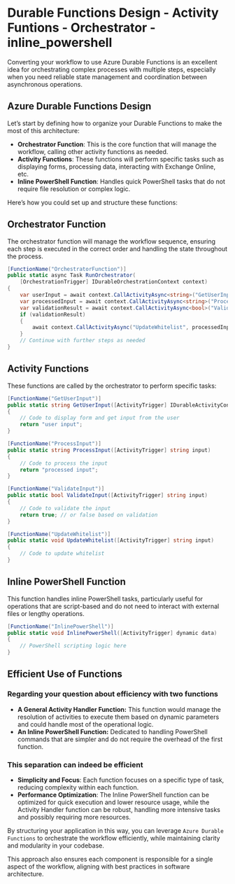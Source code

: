 # Durable Functions Design - Activity Funtions - Orchestrator - inline_powershell

Converting your workflow to use Azure Durable Functions is an excellent idea for orchestrating complex processes with multiple steps, especially when you need reliable state management and coordination between asynchronous operations.

## Azure Durable Functions Design
Let’s start by defining how to organize your Durable Functions to make the most of this architecture:

+ **Orchestrator Function**: This is the core function that will manage the workflow, calling other activity functions as needed.
+ **Activity Functions**: These functions will perform specific tasks such as displaying forms, processing data, interacting with Exchange Online, etc.
+ **Inline PowerShell Function**: Handles quick PowerShell tasks that do not require file resolution or complex logic.

Here’s how you could set up and structure these functions:

## Orchestrator Function

The orchestrator function will manage the workflow sequence, ensuring each step is executed in the correct order and handling the state throughout the process.

```csharp
[FunctionName("OrchestratorFunction")]
public static async Task RunOrchestrator(
    [OrchestrationTrigger] IDurableOrchestrationContext context)
{
    var userInput = await context.CallActivityAsync<string>("GetUserInput", null);
    var processedInput = await context.CallActivityAsync<string>("ProcessInput", userInput);
    var validationResult = await context.CallActivityAsync<bool>("ValidateInput", processedInput);
    if (validationResult)
    {
        await context.CallActivityAsync("UpdateWhitelist", processedInput);
    }
    // Continue with further steps as needed
}
```

## Activity Functions

These functions are called by the orchestrator to perform specific tasks:

```csharp
[FunctionName("GetUserInput")]
public static string GetUserInput([ActivityTrigger] IDurableActivityContext context)
{
    // Code to display form and get input from the user
    return "user input";
}

[FunctionName("ProcessInput")]
public static string ProcessInput([ActivityTrigger] string input)
{
    // Code to process the input
    return "processed input";
}

[FunctionName("ValidateInput")]
public static bool ValidateInput([ActivityTrigger] string input)
{
    // Code to validate the input
    return true; // or false based on validation
}

[FunctionName("UpdateWhitelist")]
public static void UpdateWhitelist([ActivityTrigger] string input)
{
    // Code to update whitelist
}
```

## Inline PowerShell Function

This function handles inline PowerShell tasks, particularly useful for operations that are script-based and do not need to interact with external files or lengthy operations.

```csharp
[FunctionName("InlinePowerShell")]
public static void InlinePowerShell([ActivityTrigger] dynamic data)
{
    // PowerShell scripting logic here
}
```

## Efficient Use of Functions

### Regarding your question about efficiency with two functions

+ **A General Activity Handler Function:** This function would manage the resolution of activities to execute them based on dynamic parameters and could handle most of the operational logic.
+ **An Inline PowerShell Function:** Dedicated to handling PowerShell commands that are simpler and do not require the overhead of the first function.

### This separation can indeed be efficient

+ **Simplicity and Focus**: Each function focuses on a specific type of task, reducing complexity within each function.
+ **Performance Optimization**: The Inline PowerShell function can be optimized for quick execution and lower resource usage, while the Activity Handler function can be robust, handling more intensive tasks and possibly requiring more resources.

By structuring your application in this way, you can leverage `Azure Durable Functions` to orchestrate the workflow efficiently, while maintaining clarity and modularity in your codebase. 

This approach also ensures each component is responsible for a single aspect of the workflow, aligning with best practices in software architecture.